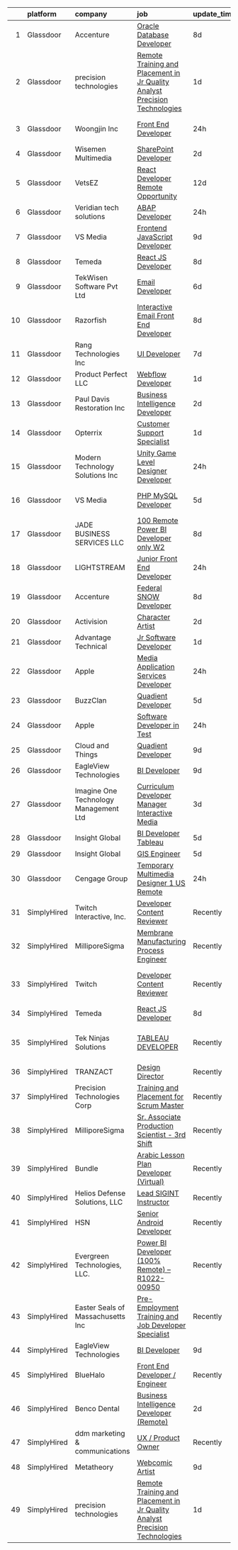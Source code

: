 

|    | platform    | company                                  | job                                                                                                                                                                                                                                                                                                                                                                                                                                                                                                                                                                                                                                                                                                                                                                                                                                                                                                                                                                                                                                                                                                                                                                                                                                                                                                                                                                        | update_time   | location                          |
|---:|:------------|:-----------------------------------------|:---------------------------------------------------------------------------------------------------------------------------------------------------------------------------------------------------------------------------------------------------------------------------------------------------------------------------------------------------------------------------------------------------------------------------------------------------------------------------------------------------------------------------------------------------------------------------------------------------------------------------------------------------------------------------------------------------------------------------------------------------------------------------------------------------------------------------------------------------------------------------------------------------------------------------------------------------------------------------------------------------------------------------------------------------------------------------------------------------------------------------------------------------------------------------------------------------------------------------------------------------------------------------------------------------------------------------------------------------------------------------|:--------------|:----------------------------------|
|  1 | Glassdoor   | Accenture                                | [Oracle Database Developer](https://www.glassdoor.com/partner/jobListing.htm?pos=115&ao=1136043&s=58&guid=000001824390f72f8b51a05264db20da&src=GD_JOB_AD&t=SR&vt=w&cs=1_0298a6f5&cb=1658990950669&jobListingId=1008013951294&jrtk=3-0-1g91p1tqqjrpp801-1g91p1tr8i3bo800-e739f196a2eb19a9-)                                                                                                                                                                                                                                                                                                                                                                                                                                                                                                                                                                                                                                                                                                                                                                                                                                                                                                                                                                                                                                                                                 | 8d            | Washington, DC                    |
|  2 | Glassdoor   | precision technologies                   | [Remote Training and Placement in Jr Quality Analyst Precision Technologies](https://www.glassdoor.com/partner/jobListing.htm?pos=113&ao=1136043&s=58&guid=000001824390f72f8b51a05264db20da&src=GD_JOB_AD&t=SR&vt=w&ea=1&cs=1_3edda9c5&cb=1658990950668&jobListingId=1008031203670&jrtk=3-0-1g91p1tqqjrpp801-1g91p1tr8i3bo800-e1a0e4be31931095-)                                                                                                                                                                                                                                                                                                                                                                                                                                                                                                                                                                                                                                                                                                                                                                                                                                                                                                                                                                                                                           | 1d            | Remote                            |
|  3 | Glassdoor   | Woongjin  Inc                            | [Front End Developer](https://www.glassdoor.com/partner/jobListing.htm?pos=124&ao=1136043&s=58&guid=000001824390f72f8b51a05264db20da&src=GD_JOB_AD&t=SR&vt=w&cs=1_64f7a676&cb=1658990950669&jobListingId=1008034436228&jrtk=3-0-1g91p1tqqjrpp801-1g91p1tr8i3bo800-5469e4f46877c98b-)                                                                                                                                                                                                                                                                                                                                                                                                                                                                                                                                                                                                                                                                                                                                                                                                                                                                                                                                                                                                                                                                                       | 24h           | Ridgefield Park, Bergen, NJ       |
|  4 | Glassdoor   | Wisemen Multimedia                       | [SharePoint Developer](https://www.glassdoor.com/partner/jobListing.htm?pos=128&ao=1136043&s=58&guid=000001824390f72f8b51a05264db20da&src=GD_JOB_AD&t=SR&vt=w&ea=1&cs=1_b0dd05a9&cb=1658990950670&jobListingId=1008028263675&jrtk=3-0-1g91p1tqqjrpp801-1g91p1tr8i3bo800-50c31f2dce4344fe-)                                                                                                                                                                                                                                                                                                                                                                                                                                                                                                                                                                                                                                                                                                                                                                                                                                                                                                                                                                                                                                                                                 | 2d            | Remote                            |
|  5 | Glassdoor   | VetsEZ                                   | [React Developer  Remote Opportunity ](https://www.glassdoor.com/partner/jobListing.htm?pos=120&ao=1136043&s=58&guid=000001824390f72f8b51a05264db20da&src=GD_JOB_AD&t=SR&vt=w&ea=1&cs=1_45563192&cb=1658990950669&jobListingId=1008007328794&jrtk=3-0-1g91p1tqqjrpp801-1g91p1tr8i3bo800-1f82e370d8b03ac9-)                                                                                                                                                                                                                                                                                                                                                                                                                                                                                                                                                                                                                                                                                                                                                                                                                                                                                                                                                                                                                                                                 | 12d           | Remote                            |
|  6 | Glassdoor   | Veridian tech solutions                  | [ABAP Developer](https://www.glassdoor.com/partner/jobListing.htm?pos=123&ao=1136043&s=58&guid=000001824390f72f8b51a05264db20da&src=GD_JOB_AD&t=SR&vt=w&ea=1&cs=1_3c17466d&cb=1658990950669&jobListingId=1008032968589&jrtk=3-0-1g91p1tqqjrpp801-1g91p1tr8i3bo800-c34bd4efd20fb2f4-)                                                                                                                                                                                                                                                                                                                                                                                                                                                                                                                                                                                                                                                                                                                                                                                                                                                                                                                                                                                                                                                                                       | 24h           | Remote                            |
|  7 | Glassdoor   | VS Media                                 | [Frontend JavaScript Developer](https://www.glassdoor.com/partner/jobListing.htm?pos=129&ao=1136043&s=58&guid=000001824390f72f8b51a05264db20da&src=GD_JOB_AD&t=SR&vt=w&ea=1&cs=1_366375b6&cb=1658990950670&jobListingId=1008013185886&jrtk=3-0-1g91p1tqqjrpp801-1g91p1tr8i3bo800-8dc2ab7ac7ce67b3-)                                                                                                                                                                                                                                                                                                                                                                                                                                                                                                                                                                                                                                                                                                                                                                                                                                                                                                                                                                                                                                                                        | 9d            | Manhattan                         |
|  8 | Glassdoor   | Temeda                                   | [React JS Developer](https://www.glassdoor.com/partner/jobListing.htm?pos=102&ao=1110586&s=58&guid=000001824390f72f8b51a05264db20da&src=GD_JOB_AD&t=SR&vt=w&ea=1&cs=1_0433a1f9&cb=1658990950667&jobListingId=1008015128299&cpc=654405A9B1E0A9F5&jrtk=3-0-1g91p1tqqjrpp801-1g91p1tr8i3bo800-7fea6778d8d634a4--6NYlbfkN0Cdyrb_-SYpjIsC7ShR4LTJruqxAexHI1Km_0W0EzpI0e4uRdYa2eAJs8btTIGmOfMYc0AIGm1oGji9xCD_BIfjoFv7WrSOeX04XFZio3b7X4jjRm4uKTkf2ibFdnFKK902wGA0oBE-4UXjpik8-xCwjIHvwxFNbNLLssPWUSLM7bGAS16chLfRc3-ChYnq_dR1bBRaixsEKM-s3IX14f4HwNff_JxUKpUWPqAh2fKGfcxlgayt0uPVeZnRnyleAJ2rso3tgpSGW__bkUPm21mm2j0oKCoCxsTaW-opoMv8u08PLMRQ4twTOBUoMmXnEvKpf44w--6DIBwUM_dCJnYm7D2jDJcNeJGR1AGiQMuSsAjSCmX93Nb6mID4dwa2ZLaY8Cyi9GLaZtbP11cj7LE7Oa0ZzxGR_a47TeEXgSJEXlCqS0ubpOStZXVo7VASVAtMe6xo0vTuukcqm0d3_wBrBBK_GRECAVb2O07cFGA4fb0zIwISK89N)                                                                                                                                                                                                                                                                                                                                                                                                                                                                                                                              | 8d            | Remote                            |
|  9 | Glassdoor   | TekWisen Software Pvt  Ltd               | [Email Developer](https://www.glassdoor.com/partner/jobListing.htm?pos=125&ao=1136043&s=58&guid=000001824390f72f8b51a05264db20da&src=GD_JOB_AD&t=SR&vt=w&ea=1&cs=1_0cfaa2ab&cb=1658990950669&jobListingId=1008019853083&jrtk=3-0-1g91p1tqqjrpp801-1g91p1tr8i3bo800-990f2bd91e40ba0d-)                                                                                                                                                                                                                                                                                                                                                                                                                                                                                                                                                                                                                                                                                                                                                                                                                                                                                                                                                                                                                                                                                      | 6d            | Remote                            |
| 10 | Glassdoor   | Razorfish                                | [Interactive Email Front End Developer](https://www.glassdoor.com/partner/jobListing.htm?pos=111&ao=1136043&s=58&guid=000001824390f72f8b51a05264db20da&src=GD_JOB_AD&t=SR&vt=w&ea=1&cs=1_daf57abe&cb=1658990950668&jobListingId=1008016123114&jrtk=3-0-1g91p1tqqjrpp801-1g91p1tr8i3bo800-32c4d33bd33947b3-)                                                                                                                                                                                                                                                                                                                                                                                                                                                                                                                                                                                                                                                                                                                                                                                                                                                                                                                                                                                                                                                                | 8d            | Birmingham, MI                    |
| 11 | Glassdoor   | Rang Technologies Inc                    | [UI Developer](https://www.glassdoor.com/partner/jobListing.htm?pos=118&ao=1136043&s=58&guid=000001824390f72f8b51a05264db20da&src=GD_JOB_AD&t=SR&vt=w&ea=1&cs=1_d74b2034&cb=1658990950669&jobListingId=1008017774729&jrtk=3-0-1g91p1tqqjrpp801-1g91p1tr8i3bo800-dff992937830c476-)                                                                                                                                                                                                                                                                                                                                                                                                                                                                                                                                                                                                                                                                                                                                                                                                                                                                                                                                                                                                                                                                                         | 7d            | Remote                            |
| 12 | Glassdoor   | Product Perfect  LLC                     | [Webflow Developer](https://www.glassdoor.com/partner/jobListing.htm?pos=101&ao=1110586&s=58&guid=000001824390f72f8b51a05264db20da&src=GD_JOB_AD&t=SR&vt=w&ea=1&cs=1_8ab4c42b&cb=1658990950667&jobListingId=1008031088347&cpc=ACBF47B84C432121&jrtk=3-0-1g91p1tqqjrpp801-1g91p1tr8i3bo800-443f3967673587ab--6NYlbfkN0D15n6ArZDILYzaLS17ey_l48sIunGxDTdWFb4-hqD_rjWoqS0eADCi5Ug29ODJl52rZ6DIJKUdxh0NWUY-lL2xUomek2JUG8yCIEs1b9QnjNYYwf3Zc5jfkGOgotnM4OK0D9YHJM6J5RBcsVU_8vI87RAc2erp5DF-s2JcFohQJZVntmijjv2HvctUxf02wdwtPeia57o_mjZMnF2cH-IQWU5MzPG81YI8sOse8lJ9Z3YvGjmqxUFoMxyE7WKY5c7jiNsEVHk9NbU9WScaoVDiup-2NkgC0HtqWWGQXIGHtbgoxCk2P9-thX4VTkjElLyRavf8cfGWcsnpxl03L5dLZYntvmJ0aNh6xVlEKLbkWNq26QcsRDyT_PJs72ryWZEp21QSkf-pekzInd5LfDEq9Hswz8E6HaMFJrbZs596SZth-ZVpEeKtYbzjOk9H24HUBCgLImcz8rj5XIj1MMQPVEUJeAkAdM0OCWgb12clmRp3uhJgHaFqY0umUjKzWb4%3D)                                                                                                                                                                                                                                                                                                                                                                                                                                                                                                                 | 1d            | Brea, CA                          |
| 13 | Glassdoor   | Paul Davis Restoration  Inc              | [Business Intelligence Developer](https://www.glassdoor.com/partner/jobListing.htm?pos=126&ao=1136043&s=58&guid=000001824390f72f8b51a05264db20da&src=GD_JOB_AD&t=SR&vt=w&ea=1&cs=1_f3a52445&cb=1658990950670&jobListingId=1008027955690&jrtk=3-0-1g91p1tqqjrpp801-1g91p1tr8i3bo800-54f5ce68efc24ebd-)                                                                                                                                                                                                                                                                                                                                                                                                                                                                                                                                                                                                                                                                                                                                                                                                                                                                                                                                                                                                                                                                      | 2d            | Jacksonville, FL                  |
| 14 | Glassdoor   | Opterrix                                 | [Customer Support Specialist](https://www.glassdoor.com/partner/jobListing.htm?pos=103&ao=1110586&s=58&guid=000001824390f72f8b51a05264db20da&src=GD_JOB_AD&t=SR&vt=w&ea=1&cs=1_d8b1112b&cb=1658990950667&jobListingId=1008030774783&cpc=C4A69CCDBB3B9599&jrtk=3-0-1g91p1tqqjrpp801-1g91p1tr8i3bo800-cdffb85f4fbf9b2f--6NYlbfkN0DGV4NpvbB1XDQWOthT7qg_J-bvFhi08LUxe6ehmYAOtz7St31VcWur1Z6_NtnT0FKIMS_8JCtwHnpLGixOTIlBfkIDqPBSrDwFty8Wn7uL2yf6mAGAAnhcpj2Xn7HC0Ob0ly8PfJK6cEuklhbYNgp97GRnHbGhieUtA6IOSAeSXibaQtxdQ9rKsB_dZ34fa8ItmGtptlMiIin49l8iQn5DVFA0LWZonumQcNkrUIco_6oyWHNCVSYWKWrJff_J2tuS3Qq5Y8p4zVEADuq7pELXdTTp50XQXBDGWRxr3BN2qYlsZDX6zd3wvrxS-SmaC1-9Jkm4iNd2Zv4hkIUyTJUBon3riRYBlB6iY0K0FMp_kjijV_VwSKJ9Ajv_a7YLoX-xZWmSI9kcX7ckqy328KWQslEFeXUs-0QQck8dSCNvOdaCoKy6N5ueOwZ_KBSVJz7fubMeKB0IEuJCb5_CMgdr5-lKyzDMAtzW71iMZdo8AP1uFGOpnwEINH6zb4HcxOs%3D)                                                                                                                                                                                                                                                                                                                                                                                                                                                                                                       | 1d            | Remote                            |
| 15 | Glassdoor   | Modern Technology Solutions  Inc         | [Unity Game Level Designer  Developer](https://www.glassdoor.com/partner/jobListing.htm?pos=127&ao=1136043&s=58&guid=000001824390f72f8b51a05264db20da&src=GD_JOB_AD&t=SR&vt=w&cs=1_02b56610&cb=1658990950670&jobListingId=1008032942896&jrtk=3-0-1g91p1tqqjrpp801-1g91p1tr8i3bo800-491f081adf92a7c1-)                                                                                                                                                                                                                                                                                                                                                                                                                                                                                                                                                                                                                                                                                                                                                                                                                                                                                                                                                                                                                                                                      | 24h           | Alexandria, VA                    |
| 16 | Glassdoor   | VS Media                                 | [PHP MySQL Developer](https://www.glassdoor.com/partner/jobListing.htm?pos=114&ao=1136043&s=58&guid=000001824390f72f8b51a05264db20da&src=GD_JOB_AD&t=SR&vt=w&ea=1&cs=1_05b59b80&cb=1658990950668&jobListingId=1008022226975&jrtk=3-0-1g91p1tqqjrpp801-1g91p1tr8i3bo800-3437be9dd8f8597d-)                                                                                                                                                                                                                                                                                                                                                                                                                                                                                                                                                                                                                                                                                                                                                                                                                                                                                                                                                                                                                                                                                  | 5d            | Westlake Village, Los Angeles, CA |
| 17 | Glassdoor   | JADE BUSINESS SERVICES  LLC              | [100  Remote    Power BI Developer  only W2 ](https://www.glassdoor.com/partner/jobListing.htm?pos=104&ao=1110586&s=58&guid=000001824390f72f8b51a05264db20da&src=GD_JOB_AD&t=SR&vt=w&ea=1&cs=1_0a0cdec2&cb=1658990950667&jobListingId=1008015245566&cpc=9DC6E4D8324653EE&jrtk=3-0-1g91p1tqqjrpp801-1g91p1tr8i3bo800-2bd6ac26cead1c64--6NYlbfkN0ATuzukLZvOA7Cxi5gGVTPK8s05ijijAIGQnHXs5Od0X0goQyMYXdNJJQl8NWnd5I_wYGOwXbel-5f3gMi5PFNafKNEujxI4US2X8u5Ds3exNZh_ZtdLdZsYTJc1equcr4IJeDxwl0V_ToM0CbMjxzC5mt1bBA2Gr_CDZ9K-HTJ4qGWpfYrJS4SCSZyAGPos65bJ6JImsBe6pC-rzhi_9menoFPBP7bLYN8xpb5rqSUmr0i3exFGXOszFS9c19IEI6thDfgn3CGM7Uw2zc_DGM787E5vpRZQ4g3u3dR0SvLRDnPvvMmTq3LyasrOVcMWOvrPQ1Cnn221qyn4JKkkdDGqfGlTUy9pEv5qj6t0tyBCoHacFtemqv7vYp2nPXSmnN--Yj7ecv047jqTHToAYoJr8TnQ_XIp8lckm-Gfmh8PR8_FqgKlP9ivK316WGfFNHNuCUkS4XMKs5BI_q21x9moLc0v6BZKvmDfyGArcMilRiB0X-uNsscTXhtbNGBytw7hwbXSKo0Le_XD7i4OJ_J)                                                                                                                                                                                                                                                                                                                                                                                                                                                                     | 8d            | Remote                            |
| 18 | Glassdoor   | LIGHTSTREAM                              | [Junior Front End Developer](https://www.glassdoor.com/partner/jobListing.htm?pos=107&ao=1110586&s=58&guid=000001824390f72f8b51a05264db20da&src=GD_JOB_AD&t=SR&vt=w&ea=1&cs=1_f359daab&cb=1658990950668&jobListingId=1008033214167&cpc=217C45A42544DB93&jrtk=3-0-1g91p1tqqjrpp801-1g91p1tr8i3bo800-2df1cd4a30c17b06--6NYlbfkN0C_-2SRK1RVDhpf-slM4KCmyuX9KaErJfzz60Weic6r3IbgaNRDDOsPJ8ZTvkTAGXQKd1teJYOIcqKcCNFGbR_h93GE2MdmLtdts67xQI4gGrjfSrJCch41n3O9do5XrvpmJqDCYEbmdeX52aN448J7iL6_0l3j2jpYX2k40PvRXIRZj9SFMlClV4bkl3r_91Xe1AJv0xJoepHOm06O1ZIbDlOvGy93h-mQ7hrmpLfXi32-QI2_LV1ns73u6bUN5znY9XsLjIJlTtDjGi9px0vL9yQxYBUiGiZ1OoB5F2FNGcW-_KivOZXgALOghm5YRa5t7V3NtPiWSzbW1HaIlVH0k_LfMNxAnV09t9pjZJM98LF9UkpKhw0J8_3uNAXjvnaJMLGiEjRvlrDXnyU_zDx1JQbpsuUXF4UveBrO-meAnJZL3qM5digWrAQ2VaLFzmlTcqYsutcDWTEfEvnxZOCGTUbJdCKhY-2GSmS9p08SfPGU8XKQ-V1217j6crABlESBKWnoUb1IYg%3D%3D)                                                                                                                                                                                                                                                                                                                                                                                                                                                                                          | 24h           | Lansdale, PA                      |
| 19 | Glassdoor   | Accenture                                | [Federal   SNOW Developer](https://www.glassdoor.com/partner/jobListing.htm?pos=119&ao=1136043&s=58&guid=000001824390f72f8b51a05264db20da&src=GD_JOB_AD&t=SR&vt=w&cs=1_aac1bd22&cb=1658990950669&jobListingId=1008013950921&jrtk=3-0-1g91p1tqqjrpp801-1g91p1tr8i3bo800-91e56e7f41446563-)                                                                                                                                                                                                                                                                                                                                                                                                                                                                                                                                                                                                                                                                                                                                                                                                                                                                                                                                                                                                                                                                                  | 8d            | Arlington, VA                     |
| 20 | Glassdoor   | Activision                               | [Character Artist](https://www.glassdoor.com/partner/jobListing.htm?pos=116&ao=1136043&s=58&guid=000001824390f72f8b51a05264db20da&src=GD_JOB_AD&t=SR&vt=w&cs=1_36556544&cb=1658990950669&jobListingId=1008028738047&jrtk=3-0-1g91p1tqqjrpp801-1g91p1tr8i3bo800-0ae95813dbf7d985-)                                                                                                                                                                                                                                                                                                                                                                                                                                                                                                                                                                                                                                                                                                                                                                                                                                                                                                                                                                                                                                                                                          | 2d            | Carlsbad, CA                      |
| 21 | Glassdoor   | Advantage Technical                      | [Jr  Software Developer](https://www.glassdoor.com/partner/jobListing.htm?pos=108&ao=1110586&s=58&guid=000001824390f72f8b51a05264db20da&src=GD_JOB_AD&t=SR&vt=w&ea=1&cs=1_4de81bfb&cb=1658990950668&jobListingId=1008030771983&cpc=B101C867B3EF2D75&jrtk=3-0-1g91p1tqqjrpp801-1g91p1tr8i3bo800-4181dfce910309c6--6NYlbfkN0CQRQ3eiV4YWjrRS1ho7HVQ9JO8v6Fb3eU0yDOJbdOiEguntuRlpE4-_N6DYLNj-GpZTLpv5WPdSP3xyHpyt1GVW4WOzCJrFNxqKR5py30U-34ASOCTv1XqShNo2f5yXrYT32mkoRC4dbaq3H-cg1EuqozaeMXNgdUvNW8KAeQNRX1m5yTSAQcs-z16LeW-KFbKuzlV2YxSl5hE1H623WSbgf6dLVgTNrOR4dXH_K5oKZEnxklzxVz16_Qt43FyVUbfRIqOQJ4CbbVVI4II0yV3aUEV0jTbAq2_mBTP6sWKuAgEMcJ8BZHLIs3ZIr9xJGcKqXutaE45915Q--sGClc4HeU-yIWQFQXvvkdOR8KFO2kQWSzuy7dfD0yD2u2RRTwzBXeXgU_x6bFWMHUx1DumhAi2FRDTjJOvwYINkv109Zr9ZMDK2lNnM69EjYTGYMYABBfccd-ZbzC-hIqRWFHwwFhuyqjFeRZB5vrAJvqeXwAo3HcE_Gmo3E0mK-tedzGWGhaaFFZYrKlHypkIWLrfrIwtGr4kHhGBX_9xSgmEceRVXjywcMurcxAnlWj4X0Y%3D)                                                                                                                                                                                                                                                                                                                                                                                                                                            | 1d            | Sterling Heights, MI              |
| 22 | Glassdoor   | Apple                                    | [Media Application   Services Developer](https://www.glassdoor.com/partner/jobListing.htm?pos=106&ao=1110586&s=58&guid=000001824390f72f8b51a05264db20da&src=GD_JOB_AD&t=SR&vt=w&cs=1_43d96f6f&cb=1658990950668&jobListingId=1008032497308&cpc=451933188B21919D&jrtk=3-0-1g91p1tqqjrpp801-1g91p1tr8i3bo800-8872ee3fa4e46903--6NYlbfkN0BvKrLyj5gPmtZO9T8euul8TCxuuKNOtzRJOomxnwSEodTz2Bc-sPZlC5mDe-NOaJjMRWvTn-0D6Xiegl_hlvsEFhBlZ6v7GAXpLiIikYws6rSexcNqJPRJ5hSSYHOIjwREj-K4HxYlQJWZXWJrkRhk1AUFGSg-9WjxYVt-wBwVU-c_Cs1T6f7Kk9aTCDu1-GYQTqI6J0MNcqH7tlVZWIk_hUTKziGGnHptLVTQwGJ4AS7_kjQSPzScFPOAfvi45zR9R2pJ8aON771mRoAbpoy8MkZuLVlv7V0sIBniwjvGMlj0uOvBZ7894jy54rzWEN24WtQizwrKHem7mXwDwTEYlpEWkiIbn8mAutd8xPnf2OPDnA3KNbgIe-WzMKMPr2mM8sHOlsIyRIfRTLTsxOtDDmYX2049Hk78zn3BIAEidu4ZnO8UDvbVOLjB6h5uGvxyDAYM0IO5hev2els1iwMMIA3upxExXcpJjA6ejUCBP9TKWDwCtnQNDMcss5zBHCGpgmkOgaGn8olfu0g3k3j-KrBjZmVXkOCIlQ2Akx50M5KtIqew7P44KG-IXfKrphvybZyPNQj8_fMVAXFkEul43ElSiJCZISawJHjpNPsHimui95e2vUwv72tGhnMFlT8isdhrg8w6zl-oU6LsWyTAHX6whNi1BPRVHnCUaqV3lbDMxyddn9zuMIoHdzAi-St58D_zuWUhE6dVwfGlN-T0fLHO7ayEJ9JHmsQN4xpwoB-ukO0m3g3z8RGVFixgYfNCeWIG5JzxPRLt-dasDXJZLOrDEVyMbz3zLlQ9j29E6FAaIB8q7Cc8WgnJ1tAs0056PdqBW9QlMacR0ZYnZaRA5Q9YmbLMkCG6XHjKOkV-8X8UK08BhbiLO19sQKOCO9UBZ3yxbfVRR0xxAhwFcgguii-rFdrPj0-bLoAgxsGwfOBwW5qsIwXn2FMVc5_hGoY7v5s9E3p7bi3cIDCvWE7sNzjxs96Okhk%3D) | 24h           | San Diego, CA                     |
| 23 | Glassdoor   | BuzzClan                                 | [Quadient Developer](https://www.glassdoor.com/partner/jobListing.htm?pos=130&ao=1136043&s=58&guid=000001824390f72f8b51a05264db20da&src=GD_JOB_AD&t=SR&vt=w&ea=1&cs=1_e640d3d1&cb=1658990950670&jobListingId=1008023424883&jrtk=3-0-1g91p1tqqjrpp801-1g91p1tr8i3bo800-522e515d6a95deff-)                                                                                                                                                                                                                                                                                                                                                                                                                                                                                                                                                                                                                                                                                                                                                                                                                                                                                                                                                                                                                                                                                   | 5d            | Remote                            |
| 24 | Glassdoor   | Apple                                    | [Software Developer in Test](https://www.glassdoor.com/partner/jobListing.htm?pos=105&ao=1110586&s=58&guid=000001824390f72f8b51a05264db20da&src=GD_JOB_AD&t=SR&vt=w&cs=1_d0f4a2e2&cb=1658990950667&jobListingId=1008034378637&cpc=F41FEAB56D215062&jrtk=3-0-1g91p1tqqjrpp801-1g91p1tr8i3bo800-2cf6c8780da64479--6NYlbfkN0BvKrLyj5gPmtZO9T8euul8TCxuuKNOtzRJOomxnwSEodTz2Bc-sPZlbtkML8D-m4pJ3pgl7pUc194n20pf62cL8wFuh5pcduFE9XGm72tASPzQTilL8HJgpIvbdD4nK83G96VsNA5Lawc4IR9A6r_m-u-zDmJLv95WQgV2AbBs1DjVRq6U1hmZa6Bp2Fkdj0AKg3Os6Hxo5n18L8pNuFPi82qtZjDIeScHgnHhPfSHzOjC4iaNnCsCroAOldmxQz5qmwKCQ-8lI46lh_bqYoL35MQuGdrqP8A6KivTia3Bnxo7vVDl0AmCINse-lRKCJnOEAy0BTQzl2t9HFqPbsVzHBtET845i9VeRHXFp5bi8YpMhx1FJkrOy0hXr3ZzQwb6GLmAn1O8YZfciySzBwfYU-w9KxaMSc_GYKIFK5Sor4OMBonPYcgiLlPGIeb3ubCHPeEpwX3WuRNguv2WQGVTJ85UPn2uIaIwhIDDPScM11lBMvXk8YoAhtwKCW1XLJLYtUOGDe3FljnCYA7bqp9uh-cyewUz6otHNIgG84nGg0lsqRL4mvo0mDPZ8DqXbtF0K-BFr3-BQp_P7PuQtLs9Whv_LMNM3NbfIUBhfq4xQ6BDkiHpHc_e8wuBURObmW0nj_MeE_0qM3FSC9We9oRpcbfiic262CFQ6Yo0cjgDRzg0zByeyWjdQbu-waM8DQC5oI1z21tGgzEMIrThJKEZ1gdePy1-aZxCrUnuOk3GwK42-RMJ2DHl44Q5W4kF4Ck9m0wKa_VgNTGz82TPYxTZ7wqa563AMqd-isx8juiYc6WEBabULhgc6Btm5mRjnWAlq-odY0p7azfB41Rqi0Y86o_m7RAtNlvhtnSF9B1eV1kjiy8qOccslUE6SFn-QxNlz-jw5Ir1V8GFhH_HsKYk-D9-BEcATWZbxEMVpSaCsgifDQ97kQkRF30pr9n7YWIfJCnlT99kxA%3D%3D)                               | 24h           | Boulder, CO                       |
| 25 | Glassdoor   | Cloud and Things                         | [Quadient Developer](https://www.glassdoor.com/partner/jobListing.htm?pos=121&ao=1136043&s=58&guid=000001824390f72f8b51a05264db20da&src=GD_JOB_AD&t=SR&vt=w&cs=1_4d24c1c5&cb=1658990950669&jobListingId=1008012139842&jrtk=3-0-1g91p1tqqjrpp801-1g91p1tr8i3bo800-c09d3e3e7e7e97e4-)                                                                                                                                                                                                                                                                                                                                                                                                                                                                                                                                                                                                                                                                                                                                                                                                                                                                                                                                                                                                                                                                                        | 9d            | Remote                            |
| 26 | Glassdoor   | EagleView Technologies                   | [BI Developer](https://www.glassdoor.com/partner/jobListing.htm?pos=112&ao=1136043&s=58&guid=000001824390f72f8b51a05264db20da&src=GD_JOB_AD&t=SR&vt=w&ea=1&cs=1_61fbdaf3&cb=1658990950668&jobListingId=1008011822335&jrtk=3-0-1g91p1tqqjrpp801-1g91p1tr8i3bo800-b7d2b7c799fcd4e2-)                                                                                                                                                                                                                                                                                                                                                                                                                                                                                                                                                                                                                                                                                                                                                                                                                                                                                                                                                                                                                                                                                         | 9d            | Remote                            |
| 27 | Glassdoor   | Imagine One Technology   Management  Ltd | [Curriculum Developer Manager   Interactive Media](https://www.glassdoor.com/partner/jobListing.htm?pos=117&ao=1136043&s=58&guid=000001824390f72f8b51a05264db20da&src=GD_JOB_AD&t=SR&vt=w&cs=1_7e9166e6&cb=1658990950669&jobListingId=1008024973040&jrtk=3-0-1g91p1tqqjrpp801-1g91p1tr8i3bo800-d17f0fe7d3a9abd2-)                                                                                                                                                                                                                                                                                                                                                                                                                                                                                                                                                                                                                                                                                                                                                                                                                                                                                                                                                                                                                                                          | 3d            | Norfolk, VA                       |
| 28 | Glassdoor   | Insight Global                           | [BI Developer  Tableau ](https://www.glassdoor.com/partner/jobListing.htm?pos=109&ao=1110586&s=58&guid=000001824390f72f8b51a05264db20da&src=GD_JOB_AD&t=SR&vt=w&ea=1&cs=1_ddf089e2&cb=1658990950668&jobListingId=1008023491919&cpc=8795CF9063CD573D&jrtk=3-0-1g91p1tqqjrpp801-1g91p1tr8i3bo800-94f8434bfc331bb7--6NYlbfkN0BKkHZu3wF05EeDimN_p6sYpKCMArvwa95YdH7UpkaBCuXZAtggzO9lWFPdGsiWEnWybbg-MBZwI0jiquIGL671Z7IcRpvIOfG-FjWW25BCN1FUFgdrV9khfeUhet2JXsfGeMVBOrA8DcjS9z4nxeufstE6wBFdOWJ8c2OQbhOjUq3qwYzpvrT-7GBKqFbpT6dECsCRa4b6Jo_nh9OXEXwa2_Aw7_86SXhM_-vxVGstHAmKeyMuLSb9gimULfmP_b4xiMbYixlmycJ_oB-OKuYhC1yBkjBuBDrktVVlymR9rtsB3iRwRq5ta4XAmPJOh8DzCaemJGnu6emtdxmMolsrY9iExQnoH_5-nBFy1BOSOQtadGJ9T22abffZT-iwFuruP4hQLd_9gQ_DDoZTJ3udPVgW2jiQZirLbXEG-h9qy0AzaiV2ByGf3CUyKWipcpaqemOjUmkQPEdJy4GK7VldHJ81AB_J0VEZmKTpmLAMlC1cYBJDkkG4MlKVpQzPMMc%3D)                                                                                                                                                                                                                                                                                                                                                                                                                                                                                                            | 5d            | Remote                            |
| 29 | Glassdoor   | Insight Global                           | [GIS Engineer](https://www.glassdoor.com/partner/jobListing.htm?pos=110&ao=1110586&s=58&guid=000001824390f72f8b51a05264db20da&src=GD_JOB_AD&t=SR&vt=w&ea=1&cs=1_6dc27763&cb=1658990950668&jobListingId=1008023174189&cpc=9908D8D4413DBB8A&jrtk=3-0-1g91p1tqqjrpp801-1g91p1tr8i3bo800-94d9829cd3d61b4a--6NYlbfkN0BKkHZu3wF05EeDimN_p6sYpKCMArvwa95YdH7UpkaBCuXZAtggzO9lWFPdGsiWEnXUjPfqIKEmwTn8zENCEkjxHsEzdgbG0X0Eg5qAPsB3NpMQxDuMx7gIrfjL2B_jfgxjuDXhzmw1tzZ1q1y3GrLaA1IrupSjKD8H6FYw75GRJlGX-f94Sj5wlaN085K2_URRYhWGvXkFQnPJW0JpOlHiMQVGoMacwn7Ebnk_dh4NIQmkVH_UZCcV0b1EVmAQUBpKQQw7I-0TLGqB8jWNfUV6vbw0LyjDY7vMkMk7AkRbfbRVbIOueqe2cDgHOZOe-WPAb9__a66QNI85QlmdUbzy55-jMGSangMhg_s7-xyA5m0aCDb_VUDd7D0x8X8vwEZde47PRZq6KQ1nkjJJ6J2hHNUitZzKcFJYbzjes1V-eyko6OElUbaMBJzBPeQEbmaS0yEBj9JhAM0ORbe2XPGaas2ooXPbrlbkRe-GYwRlUKD6CZZX3OX0)                                                                                                                                                                                                                                                                                                                                                                                                                                                                                                                                    | 5d            | Remote                            |
| 30 | Glassdoor   | Cengage Group                            | [Temporary Multimedia Designer 1   US Remote](https://www.glassdoor.com/partner/jobListing.htm?pos=122&ao=1136043&s=58&guid=000001824390f72f8b51a05264db20da&src=GD_JOB_AD&t=SR&vt=w&cs=1_b9abdd63&cb=1658990950669&jobListingId=1008032861874&jrtk=3-0-1g91p1tqqjrpp801-1g91p1tr8i3bo800-2f1204d576fc93f8-)                                                                                                                                                                                                                                                                                                                                                                                                                                                                                                                                                                                                                                                                                                                                                                                                                                                                                                                                                                                                                                                               | 24h           | Temecula, CA                      |
| 31 | SimplyHired | Twitch Interactive, Inc.                 | [Developer Content Reviewer](https://www.simplyhired.com/job/NLfRdC2RRfBy-ncGR_XqYSK60l0YmQGhpVKXL1WNTvpNzp2B_4qifw?q=interactive+developer)                                                                                                                                                                                                                                                                                                                                                                                                                                                                                                                                                                                                                                                                                                                                                                                                                                                                                                                                                                                                                                                                                                                                                                                                                               | Recently      | San Francisco, CA                 |
| 32 | SimplyHired | MilliporeSigma                           | [Membrane Manufacturing Process Engineer](https://www.simplyhired.com/job/qER1HegxZdng2vlItLK2Kjh3ag-E69mVO1b1MlCNEeP_5IZxvz1wMQ?q=interactive+developer)                                                                                                                                                                                                                                                                                                                                                                                                                                                                                                                                                                                                                                                                                                                                                                                                                                                                                                                                                                                                                                                                                                                                                                                                                  | Recently      | Sheboygan Falls, WI               |
| 33 | SimplyHired | Twitch                                   | [Developer Content Reviewer](https://www.simplyhired.com/job/aTgtEXFMoC3VAtLzove7LTXv1fJXsPYVVa088oRjxypUH9yphX130w?q=interactive+developer)                                                                                                                                                                                                                                                                                                                                                                                                                                                                                                                                                                                                                                                                                                                                                                                                                                                                                                                                                                                                                                                                                                                                                                                                                               | Recently      | San Francisco, CA +1 location     |
| 34 | SimplyHired | Temeda                                   | [React JS Developer](https://www.simplyhired.com/job/j5UcdAR9jzPMO0xbmgu3KwWWlx80jLa4ozQErFK8PTjPpAWDTbCQfw?q=interactive+developer)                                                                                                                                                                                                                                                                                                                                                                                                                                                                                                                                                                                                                                                                                                                                                                                                                                                                                                                                                                                                                                                                                                                                                                                                                                       | 8d            | Remote                            |
| 35 | SimplyHired | Tek Ninjas Solutions                     | [TABLEAU DEVELOPER](https://www.simplyhired.com/job/YUTP-ZpDq7ysaYL6c9YCDVTRjCGUS3llIjiKab-CamilF0Udig_rcQ?q=interactive+developer)                                                                                                                                                                                                                                                                                                                                                                                                                                                                                                                                                                                                                                                                                                                                                                                                                                                                                                                                                                                                                                                                                                                                                                                                                                        | Recently      | San Francisco Bay Area, CA        |
| 36 | SimplyHired | TRANZACT                                 | [Design Director](https://www.simplyhired.com/job/t-Jya27PvMyrrZc68OzAz-4BUqc0KByZpGtLNlAuXmvatd7Wxu-ubw?q=interactive+developer)                                                                                                                                                                                                                                                                                                                                                                                                                                                                                                                                                                                                                                                                                                                                                                                                                                                                                                                                                                                                                                                                                                                                                                                                                                          | Recently      | Raleigh, NC                       |
| 37 | SimplyHired | Precision Technologies Corp              | [Training and Placement for Scrum Master](https://www.simplyhired.com/job/w-I25kgdSQS3mtiDqGaSupJWFKU5juJYDkX55st2z4ja_FQSlKeX4g?q=interactive+developer)                                                                                                                                                                                                                                                                                                                                                                                                                                                                                                                                                                                                                                                                                                                                                                                                                                                                                                                                                                                                                                                                                                                                                                                                                  | Recently      | New York, NY                      |
| 38 | SimplyHired | MilliporeSigma                           | [Sr. Associate Production Scientist - 3rd Shift](https://www.simplyhired.com/job/1Ic8bIj9pruuZ-kLosbyAyMfH9Dd3KNSV6qtGjL9kIdlwmVON8ln_w?q=interactive+developer)                                                                                                                                                                                                                                                                                                                                                                                                                                                                                                                                                                                                                                                                                                                                                                                                                                                                                                                                                                                                                                                                                                                                                                                                           | Recently      | Sheboygan Falls, WI               |
| 39 | SimplyHired | Bundle                                   | [Arabic Lesson Plan Developer (Virtual)](https://www.simplyhired.com/job/s5kobeuE8skI8w5sSiqcZjG7ESxSydNj6WmS20pWbU1TFiEL6ykT0Q?q=interactive+developer)                                                                                                                                                                                                                                                                                                                                                                                                                                                                                                                                                                                                                                                                                                                                                                                                                                                                                                                                                                                                                                                                                                                                                                                                                   | Recently      | Remote                            |
| 40 | SimplyHired | Helios Defense Solutions, LLC            | [Lead SIGINT Instructor](https://www.simplyhired.com/job/2I2mlZp1AXnIRCNfss-qXii4qCHbCxp2W-Awem-1g3yElXjzLje8IQ?q=interactive+developer)                                                                                                                                                                                                                                                                                                                                                                                                                                                                                                                                                                                                                                                                                                                                                                                                                                                                                                                                                                                                                                                                                                                                                                                                                                   | Recently      | Southern Pines, NC                |
| 41 | SimplyHired | HSN                                      | [Senior Android Developer](https://www.simplyhired.com/job/TjGHFblWay9MQSXDq1IIbri6K8V_mLic0X3VG5NvPk9hkS-bFySTrg?q=interactive+developer)                                                                                                                                                                                                                                                                                                                                                                                                                                                                                                                                                                                                                                                                                                                                                                                                                                                                                                                                                                                                                                                                                                                                                                                                                                 | Recently      | West Chester, PA                  |
| 42 | SimplyHired | Evergreen Technologies, LLC.             | [Power BI Developer (100% Remote) – R1022-00950](https://www.simplyhired.com/job/O5byOmUS1d0UUWdSuz0pJp24_AnCkF9iZz1l9XG5RS3l_OACauIRDQ?q=interactive+developer)                                                                                                                                                                                                                                                                                                                                                                                                                                                                                                                                                                                                                                                                                                                                                                                                                                                                                                                                                                                                                                                                                                                                                                                                           | Recently      | Denver, AL +8 locations           |
| 43 | SimplyHired | Easter Seals of Massachusetts Inc        | [Pre-Employment Training and Job Developer Specialist](https://www.simplyhired.com/job/NEiSp0AoXsiPyQN86VDdOZmClmEpsoMRRTkr216SEV1AIWc5UViO6w?q=interactive+developer)                                                                                                                                                                                                                                                                                                                                                                                                                                                                                                                                                                                                                                                                                                                                                                                                                                                                                                                                                                                                                                                                                                                                                                                                     | Recently      | Pittsfield, MA                    |
| 44 | SimplyHired | EagleView Technologies                   | [BI Developer](https://www.simplyhired.com/job/OJQLp_GeNYkvmp7uJkdNyC0PzD74GCIxgye-0Fw-bJu5BLxsQTEmeg?q=interactive+developer)                                                                                                                                                                                                                                                                                                                                                                                                                                                                                                                                                                                                                                                                                                                                                                                                                                                                                                                                                                                                                                                                                                                                                                                                                                             | 9d            | Remote                            |
| 45 | SimplyHired | BlueHalo                                 | [Front End Developer / Engineer](https://www.simplyhired.com/job/6shMz_NLcFnWrVbIgIM6VRNYKDSmTGcu76aDG98OzK3Hu6faHknmOg?q=interactive+developer)                                                                                                                                                                                                                                                                                                                                                                                                                                                                                                                                                                                                                                                                                                                                                                                                                                                                                                                                                                                                                                                                                                                                                                                                                           | Recently      | Rockville, MD                     |
| 46 | SimplyHired | Benco Dental                             | [Business Intelligence Developer (Remote)](https://www.simplyhired.com/job/Uu_4b1vOodcWWbep6DdIKmhDR8LBqmHV2sn566HNJDVs9djmMHeO0Q?q=interactive+developer)                                                                                                                                                                                                                                                                                                                                                                                                                                                                                                                                                                                                                                                                                                                                                                                                                                                                                                                                                                                                                                                                                                                                                                                                                 | 2d            | Pittston, PA                      |
| 47 | SimplyHired | ddm marketing & communications           | [UX / Product Owner](https://www.simplyhired.com/job/MUBCMT2HDl0lErLVkuxx_pXoRX9eUNtwgCyth6BPtyaUWeL8AsyQGQ?q=interactive+developer)                                                                                                                                                                                                                                                                                                                                                                                                                                                                                                                                                                                                                                                                                                                                                                                                                                                                                                                                                                                                                                                                                                                                                                                                                                       | Recently      | Michigan                          |
| 48 | SimplyHired | Metatheory                               | [Webcomic Artist](https://www.simplyhired.com/job/Lon5lgaypp7RJIrc3KBBrNHMoD3_i3r6Cf5rvWMt4A15ZDFk3Vh_yg?q=interactive+developer)                                                                                                                                                                                                                                                                                                                                                                                                                                                                                                                                                                                                                                                                                                                                                                                                                                                                                                                                                                                                                                                                                                                                                                                                                                          | 9d            | California                        |
| 49 | SimplyHired | precision technologies                   | [Remote Training and Placement in Jr Quality Analyst Precision Technologies](https://www.simplyhired.com/job/sZolDgzrO98f9P3qAMBC32EwTHk4ifFXZf8dzQkUN0sMUng-umvLmQ?q=interactive+developer)                                                                                                                                                                                                                                                                                                                                                                                                                                                                                                                                                                                                                                                                                                                                                                                                                                                                                                                                                                                                                                                                                                                                                                               | 1d            | Remote                            |